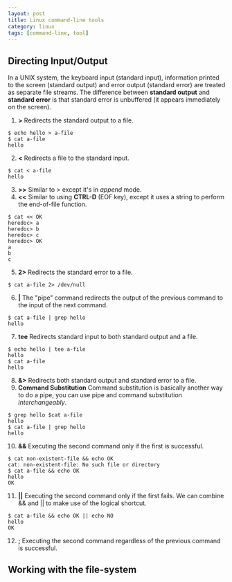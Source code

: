 ```yaml
---
layout: post
title: Linux command-line tools
category: linux
tags: [command-line, tool]
---
```


## Directing Input/Output
In a UNIX system, the keyboard input (standard input), information printed to the screen (standard output) and error output (standard error) are treated as separate file streams. The difference between **standard output** and **standard error** is that standard error is unbuffered (it appears immediately on the screen).

1. **\>** 
Redirects the standard output to a file.
```
$ echo hello > a-file
$ cat a-file
hello
```
2. **<**
Redirects a file to the standard input.
```
$ cat < a-file
hello
```
3. **\>\>**
Similar to \> except it's in *append* mode.
4. **<<**
Similar to using **CTRL-D** (EOF key), except it uses a string to perform the end-of-file function.
```
$ cat << OK
heredoc> a
heredoc> b
heredoc> c
heredoc> OK
a
b
c
```
5. **2\>**
Redirects the standard error to a file.
```
$ cat a-file 2> /dev/null
```
6. **|**
The "pipe" command redirects the output of the previous command to the input of the next command.
```
$ cat a-file | grep hello
hello
```
7. **tee**
Redirects standard input to both standard output and a file.
```
$ echo hello | tee a-file
hello
$ cat a-file
hello
```
8. **&\>**
Redirects both standard output and standard error to a file.
9. **Command Substitution**
Command substitution is basically another way to do a pipe, you can use pipe and command substitution *interchangeably*.
```
$ grep hello $cat a-file
hello
$ cat a-file | grep hello
hello
```
10. **&&**
Executing the second command only if the first is successful.
```
$ cat non-existent-file && echo OK
cat: non-existent-file: No such file or directory
$ cat a-file && echo OK
hello
OK
```
11. **||**
Executing the second command only if the first fails. We can combine && and || to make use of the logical shortcut.
```
$ cat a-file && echo OK || echo NO    
hello
OK
```
12. **;**
Executing the second command regardless of the previous command is successful.

## Working with the file-system

